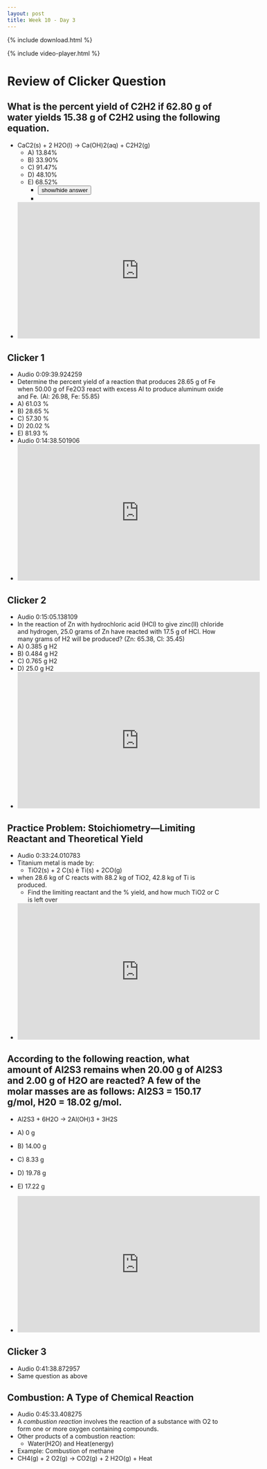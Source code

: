 ```yaml
---
layout: post
title: Week 10 - Day 3
---
```


{% include download.html %}

{% include video-player.html %}

<script>
  new AudioNavigator({videoId:"oHUamCIMHbg"});
</script>

# Review of Clicker Question

## What is the percent yield of C2H2 if 62.80 g of water yields 15.38 g of C2H2 using the following equation.

+ CaC2(s) + 2 H2O(l) → Ca(OH)2(aq) + C2H2(g)
  + A) 13.84%
  + B) 33.90%
  + C) 91.47%
  + D) 48.10%
  + E) 68.52%
    + <input type="button" onclick="$('#cp1').toggle()" value="show/hide answer"/>
    + <span id="cp1" style="display:none">B</span>
+ <iframe width="560" height="315" src="https://www.youtube.com/embed/GbJl17Y5UDA" frameborder="0" allowfullscreen></iframe>

## Clicker 1

+ Audio 0:09:39.924259
+ Determine the percent yield of a reaction that produces 28.65 g of Fe when 50.00 g of Fe2O3 react with excess Al to produce aluminum oxide and Fe. (Al: 26.98, Fe: 55.85)
+ A) 61.03 %
+ B) 28.65 %
+ C) 57.30 %
+ D) 20.02 %
+ E) 81.93 %
+ Audio 0:14:38.501906
+ <iframe width="560" height="315" src="https://www.youtube.com/embed/1hqJXNTVNx0" frameborder="0" allowfullscreen></iframe>

## Clicker 2

+ Audio 0:15:05.138109
+ In the reaction of Zn with hydrochloric acid (HCl) to give zinc(II) chloride and hydrogen, 25.0 grams of Zn have reacted with 17.5 g of HCl. How many grams of H2 will be produced? (Zn: 65.38, Cl: 35.45)
+ A) 0.385 g H2
+ B) 0.484 g H2
+ C) 0.765 g H2
+ D) 25.0 g H2
+ <iframe width="560" height="315" src="https://www.youtube.com/embed/KkilKk-MK5E" frameborder="0" allowfullscreen></iframe>


## Practice Problem: Stoichiometry—Limiting Reactant and Theoretical Yield

+ Audio 0:33:24.010783
+ Titanium metal is made by:
  + TiO2(s) + 2 C(s) è Ti(s) + 2CO(g)
+ when 28.6 kg of C reacts with 88.2 kg of TiO2, 42.8 kg of Ti is produced.
  + Find the limiting reactant and the % yield, and how much TiO2 or C is left over
+ <iframe width="560" height="315" src="https://www.youtube.com/embed/udqHOHQW87g" frameborder="0" allowfullscreen></iframe>

## According to the following reaction, what amount of Al2S3 remains when 20.00 g of Al2S3 and 2.00 g of H2O are reacted? A few of the molar masses are as follows: Al2S3 = 150.17 g/mol, H20 = 18.02 g/mol.

+ Al2S3 + 6H2O -> 2Al(OH)3 + 3H2S
+ A) 0 g
+ B) 14.00 g
+ C) 8.33 g
+ D) 19.78 g
+ E) 17.22 g

+ <iframe width="560" height="315" src="https://www.youtube.com/embed/fdwzsQVTKv8" frameborder="0" allowfullscreen></iframe>

## Clicker 3

+ Audio 0:41:38.872957
+ Same question as above

## Combustion: A Type of Chemical Reaction

+ Audio 0:45:33.408275
+ A *combustion reaction* involves the reaction of a substance with O2 to form one or more oxygen containing compounds.
+ Other products of a combustion reaction:
  + Water(H2O) and Heat(energy)
+ Example: Combustion of methane
+ CH4(g) + 2 O2(g) → CO2(g) + 2 H2O(g) + Heat
